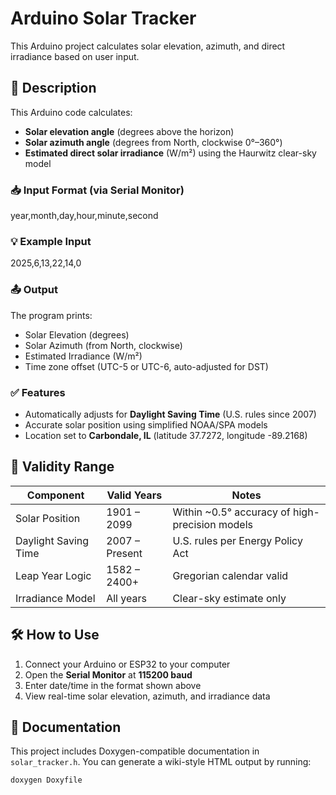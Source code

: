 # Arduino Solar Tracker

This Arduino project calculates solar elevation, azimuth, and direct irradiance based on user input.

## 📌 Description

This Arduino code calculates:
- **Solar elevation angle** (degrees above the horizon)
- **Solar azimuth angle** (degrees from North, clockwise 0°–360°)
- **Estimated direct solar irradiance** (W/m²) using the Haurwitz clear-sky model

### 📥 Input Format (via Serial Monitor)
year,month,day,hour,minute,second


### 💡 Example Input
2025,6,13,22,14,0


### 📤 Output
The program prints:
- Solar Elevation (degrees)
- Solar Azimuth (from North, clockwise)
- Estimated Irradiance (W/m²)
- Time zone offset (UTC-5 or UTC-6, auto-adjusted for DST)

### ✅ Features
- Automatically adjusts for **Daylight Saving Time** (U.S. rules since 2007)
- Accurate solar position using simplified NOAA/SPA models
- Location set to **Carbondale, IL** (latitude 37.7272, longitude -89.2168)

## 🧭 Validity Range

| Component            | Valid Years      | Notes |
|---------------------|------------------|-------|
| Solar Position       | 1901 – 2099      | Within ~0.5° accuracy of high-precision models |
| Daylight Saving Time| 2007 – Present   | U.S. rules per Energy Policy Act |
| Leap Year Logic      | 1582 – 2400+     | Gregorian calendar valid |
| Irradiance Model     | All years        | Clear-sky estimate only |

## 🛠 How to Use

1. Connect your Arduino or ESP32 to your computer
2. Open the **Serial Monitor** at **115200 baud**
3. Enter date/time in the format shown above
4. View real-time solar elevation, azimuth, and irradiance data

## 📄 Documentation
This project includes Doxygen-compatible documentation in `solar_tracker.h`.
You can generate a wiki-style HTML output by running:

```bash
doxygen Doxyfile
